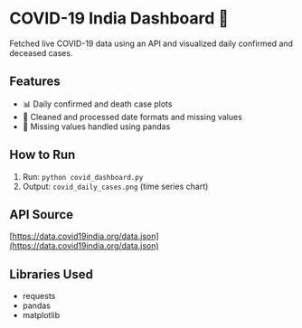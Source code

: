 # COVID-19 India Dashboard 🦠

Fetched live COVID-19 data using an API and visualized daily confirmed and deceased cases.

## Features

- 📊 Daily confirmed and death case plots
- 🔧 Cleaned and processed date formats and missing values
- 🧼 Missing values handled using pandas

## How to Run

1. Run: `python covid_dashboard.py`
2. Output: `covid_daily_cases.png` (time series chart)

## API Source
[https://data.covid19india.org/data.json](https://data.covid19india.org/data.json)

## Libraries Used
- requests
- pandas
- matplotlib

